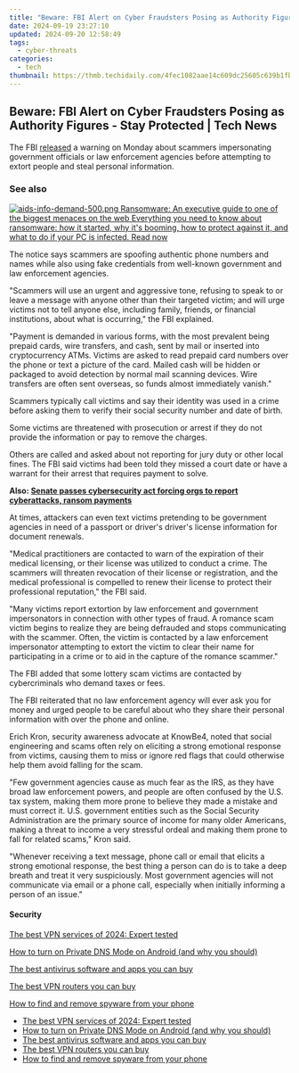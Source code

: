 ```yaml
---
title: "Beware: FBI Alert on Cyber Fraudsters Posing as Authority Figures - Stay Protected | Tech News"
date: 2024-09-19 23:27:10
updated: 2024-09-20 12:58:49
tags:
  - cyber-threats
categories:
  - tech
thumbnail: https://thmb.techidaily.com/4fec1082aae14c609dc25605c639b1fbe3c36aac7cabbe84615d93d1098bb494.jpg
---
```


## Beware: FBI Alert on Cyber Fraudsters Posing as Authority Figures - Stay Protected | Tech News

The FBI [released](https://www.ic3.gov/Media/Y2022/PSA220307) a warning on Monday about scammers impersonating government officials or law enforcement agencies before attempting to extort people and steal personal information. 

### See also

[![aids-info-demand-500.png](https://www.zdnet.com/a/img/resize/e294279bb1727b0c0daa059f262f9bccec665b70/2017/03/03/e079b30e-5c20-4bf5-8241-b37af38b7b52/aids-info-demand-500.png?auto=webp&fit=crop&frame=1&height=238.5&width=459) Ransomware: An executive guide to one of the biggest menaces on the web Everything you need to know about ransomware: how it started, why it's booming, how to protect against it, and what to do if your PC is infected.  Read now](https://www.zdnet.com/article/what-is-ransomware-everything-you-need-to-know-and-how-to-reduce-your-risk/)

The notice says scammers are spoofing authentic phone numbers and names while also using fake credentials from well-known government and law enforcement agencies.

"Scammers will use an urgent and aggressive tone, refusing to speak to or leave a message with anyone other than their targeted victim; and will urge victims not to tell anyone else, including family, friends, or financial institutions, about what is occurring," the FBI explained. 

"Payment is demanded in various forms, with the most prevalent being prepaid cards, wire transfers, and cash, sent by mail or inserted into cryptocurrency ATMs. Victims are asked to read prepaid card numbers over the phone or text a picture of the card. Mailed cash will be hidden or packaged to avoid detection by normal mail scanning devices. Wire transfers are often sent overseas, so funds almost immediately vanish."

Scammers typically call victims and say their identity was used in a crime before asking them to verify their social security number and date of birth.

Some victims are threatened with prosecution or arrest if they do not provide the information or pay to remove the charges. 

Others are called and asked about not reporting for jury duty or other local fines. The FBI said victims had been told they missed a court date or have a warrant for their arrest that requires payment to solve. 

**Also: [Senate passes cybersecurity act forcing orgs to report cyberattacks, ransom payments](https://www.zdnet.com/article/senate-passes-cybersecurity-act-forcing-critical-infrastructure-orgs-to-report-cyberattacks-ransom-payments/)**

At times, attackers can even text victims pretending to be government agencies in need of a passport or driver's driver's license information for document renewals. 

"Medical practitioners are contacted to warn of the expiration of their medical licensing, or their license was utilized to conduct a crime. The scammers will threaten revocation of their license or registration, and the medical professional is compelled to renew their license to protect their professional reputation," the FBI said. 

"Many victims report extortion by law enforcement and government impersonators in connection with other types of fraud. A romance scam victim begins to realize they are being defrauded and stops communicating with the scammer. Often, the victim is contacted by a law enforcement impersonator attempting to extort the victim to clear their name for participating in a crime or to aid in the capture of the romance scammer."

The FBI added that some lottery scam victims are contacted by cybercriminals who demand taxes or fees. 

The FBI reiterated that no law enforcement agency will ever ask you for money and urged people to be careful about who they share their personal information with over the phone and online. 

Erich Kron, security awareness advocate at KnowBe4, noted that social engineering and scams often rely on eliciting a strong emotional response from victims, causing them to miss or ignore red flags that could otherwise help them avoid falling for the scam. 

"Few government agencies cause as much fear as the IRS, as they have broad law enforcement powers, and people are often confused by the U.S. tax system, making them more prone to believe they made a mistake and must correct it. U.S. government entities such as the Social Security Administration are the primary source of income for many older Americans, making a threat to income a very stressful ordeal and making them prone to fall for related scams," Kron said. 

"Whenever receiving a text message, phone call or email that elicits a strong emotional response, the best thing a person can do is to take a deep breath and treat it very suspiciously. Most government agencies will not communicate via email or a phone call, especially when initially informing a person of an issue."

#### Security

[The best VPN services of 2024: Expert tested](https://www.zdnet.com/article/best-vpn/ "The best VPN services of 2024: Expert tested")

[How to turn on Private DNS Mode on Android (and why you should)](https://www.zdnet.com/article/how-to-turn-on-private-dns-mode-on-android-and-why-you-should/ "How to turn on Private DNS Mode on Android (and why you should)")

[The best antivirus software and apps you can buy](https://www.zdnet.com/article/best-antivirus/ "The best antivirus software and apps you can buy")

[The best VPN routers you can buy](https://www.zdnet.com/article/best-vpn-router/ "The best VPN routers you can buy")

[How to find and remove spyware from your phone](https://www.zdnet.com/article/how-to-find-and-remove-spyware-from-your-phone/ "How to find and remove spyware from your phone")

* [The best VPN services of 2024: Expert tested](https://www.zdnet.com/article/best-vpn/ "The best VPN services of 2024: Expert tested")
* [How to turn on Private DNS Mode on Android (and why you should)](https://www.zdnet.com/article/how-to-turn-on-private-dns-mode-on-android-and-why-you-should/ "How to turn on Private DNS Mode on Android (and why you should)")
* [The best antivirus software and apps you can buy](https://www.zdnet.com/article/best-antivirus/ "The best antivirus software and apps you can buy")
* [The best VPN routers you can buy](https://www.zdnet.com/article/best-vpn-router/ "The best VPN routers you can buy")
* [How to find and remove spyware from your phone](https://www.zdnet.com/article/how-to-find-and-remove-spyware-from-your-phone/ "How to find and remove spyware from your phone")

<ins class="adsbygoogle"
     style="display:block"
     data-ad-format="autorelaxed"
     data-ad-client="ca-pub-7571918770474297"
     data-ad-slot="1223367746"></ins>



<ins class="adsbygoogle"
     style="display:block"
     data-ad-client="ca-pub-7571918770474297"
     data-ad-slot="8358498916"
     data-ad-format="auto"
     data-full-width-responsive="true"></ins>
